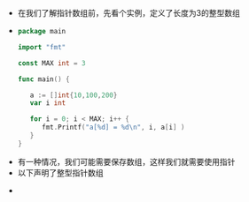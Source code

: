 - 在我们了解指针数组前，先看个实例，定义了长度为3的整型数组
- ```go
  package main
  
  import "fmt"
  
  const MAX int = 3
  
  func main() {
  
     a := []int{10,100,200}
     var i int
  
     for i = 0; i < MAX; i++ {
        fmt.Printf("a[%d] = %d\n", i, a[i] )
     }
  }
  ```
- 有一种情况，我们可能需要保存数组，这样我们就需要使用指针
- 以下声明了整型指针数组
- ```go
  ```